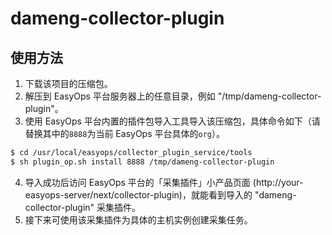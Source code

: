# dameng-collector-plugin

## 使用方法

1. 下载该项目的压缩包。
2. 解压到 EasyOps 平台服务器上的任意目录，例如 "/tmp/dameng-collector-plugin"。
3. 使用 EasyOps 平台内置的插件包导入工具导入该压缩包，具体命令如下（请替换其中的`8888`为当前 EasyOps 平台具体的`org`）。

```sh
$ cd /usr/local/easyops/collector_plugin_service/tools
$ sh plugin_op.sh install 8888 /tmp/dameng-collector-plugin
```

4. 导入成功后访问 EasyOps 平台的「采集插件」小产品页面 (http://your-easyops-server/next/collector-plugin)，就能看到导入的 "dameng-collector-plugin" 采集插件。
5. 接下来可使用该采集插件为具体的主机实例创建采集任务。
